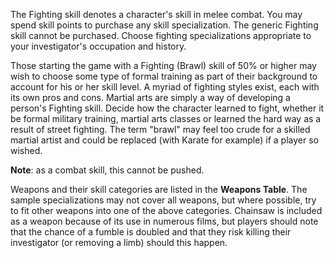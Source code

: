 The Fighting skill denotes a character's skill in melee combat. You may spend skill points to purchase any skill specialization. The generic Fighting skill cannot be purchased. Choose fighting specializations appropriate to your investigator's occupation and history.

Those starting the game with a Fighting (Brawl) skill of 50% or higher may wish to choose some type of formal training as part of their background to account for his or her skill level. A myriad of fighting styles exist, each with its own pros and cons. Martial arts are simply a way of developing a person's Fighting skill. Decide how the character learned to fight, whether it be formal military training, martial arts classes or learned the hard way as a result of street fighting. The term "brawl" may feel too crude for a skilled martial artist and could be replaced (with Karate for example) if a player so wished.

**Note**: as a combat skill, this cannot be pushed.

Weapons and their skill categories are listed in the **Weapons Table**. The sample specializations may not cover all weapons, but where possible, try to fit other weapons into one of the above categories. Chainsaw is included as a weapon because of its use in numerous films, but players should note that the chance of a fumble is doubled and that they risk killing their investigator (or removing a limb) should this happen.